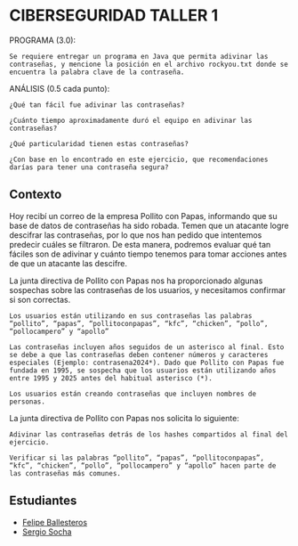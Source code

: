 
# CIBERSEGURIDAD TALLER 1


PROGRAMA (3.0):

    Se requiere entregar un programa en Java que permita adivinar las contraseñas, y mencione la posición en el archivo rockyou.txt donde se encuentra la palabra clave de la contraseña. 

ANÁLISIS (0.5 cada punto):

    ¿Qué tan fácil fue adivinar las contraseñas? 

    ¿Cuánto tiempo aproximadamente duró el equipo en adivinar las contraseñas? 

    ¿Qué particularidad tienen estas contraseñas? 

    ¿Con base en lo encontrado en este ejercicio, que recomendaciones darías para tener una contraseña segura? 


## Contexto

Hoy recibí un correo de la empresa Pollito con Papas, informando que su base de datos de contraseñas ha sido robada. Temen que un atacante logre descifrar las contraseñas, por lo que nos han pedido que intentemos predecir cuáles se filtraron. De esta manera, podremos evaluar qué tan fáciles son de adivinar y cuánto tiempo tenemos para tomar acciones antes de que un atacante las descifre.

La junta directiva de Pollito con Papas nos ha proporcionado algunas sospechas sobre las contraseñas de los usuarios, y necesitamos confirmar si son correctas.

    Los usuarios están utilizando en sus contraseñas las palabras “pollito”, “papas”, “pollitoconpapas”, “kfc”, “chicken”, “pollo”, “pollocampero” y “apollo” 

    Las contraseñas incluyen años seguidos de un asterisco al final. Esto se debe a que las contraseñas deben contener números y caracteres especiales (Ejemplo: contrasena2024*). Dado que Pollito con Papas fue fundada en 1995, se sospecha que los usuarios están utilizando años entre 1995 y 2025 antes del habitual asterisco (*). 

    Los usuarios están creando contraseñas que incluyen nombres de personas. 

La junta directiva de Pollito con Papas nos solicita lo siguiente:

    Adivinar las contraseñas detrás de los hashes compartidos al final del ejercicio. 

    Verificar si las palabras “pollito”, “papas”, “pollitoconpapas”, “kfc”, “chicken”, “pollo”, “pollocampero” y “apollo” hacen parte de las contraseñas más comunes. 
## Estudiantes

- [Felipe Ballesteros](https://github.com/pipe1408)
- [Sergio Socha](https://github.com/sergiosocha)


